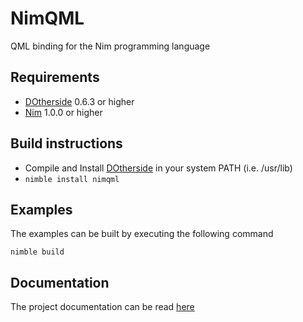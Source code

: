 # NimQML

QML binding for the Nim programming language

## Requirements
* [DOtherside](https://github.com/filcuc/DOtherSide) 0.6.3 or higher
* [Nim](http://nim-lang.org/) 1.0.0 or higher

## Build instructions
* Compile and Install [DOtherside](https://github.com/filcuc/DOtherSide) in your system PATH (i.e. /usr/lib)
* ```nimble install nimqml```

## Examples
The examples can be built by executing the following command
```
nimble build
```

## Documentation
The project documentation can be read [here](http://filcuc.github.io/nimqml/)
